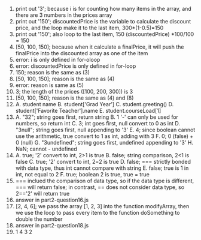 1. print out '3'; because i is for counting how many items in the array, and there are 3 numbers in the prices array
2. print out '150'; discountedPrice is the variable to calculate the discount price, and the loop make it to the last item, 300*(1-0.5)=150
3. print out '150'; also loop to the last item, 150 (discountedPrice) *100/100 = 150
4. [50, 100, 150]; because when it calculate a finalPrice, it will push the finalPrice into the discounted array as one of the item
5. error: i is only defined in for-oloop
6. error: discountedPrice is only defined in for-loop
7. 150; reason is the same as (3)
8. [50, 100, 150]; reason is the same as (4)
9. error: reason is same as (5)
10. 3; the length of the prices ([100, 200, 300]) is 3
11. [50, 100, 150]; reason is the same as (4) and (8)
12. A. student name
    B. student['Grad Year']
    C. student.greeting()
    D. student['Favorite Teacher'].name
    E. student.courseLoad[1]
13. A. "32"; string goes first, return string
    B. 1 '-' can only be used for numbers, so return int
    C. 3; int goes first, null convert to 0 as int
    D. "3null"; string goes first, null appending to '3'
    E. 4; since boolean cannot use the arithmetic, true convert to 1 as int, adding with 3
    F. 0; 0 (false) + 0 (null)
    G. "3undefined"; string goes first, undefined appending to '3'
    H. NaN; cannot - undefined
14. A. true; '2' convert to int, 2>1 is true
    B. false; string comparison, 2<1 is false
    C. true; '2' convert to int, 2=2 is true
    D. false; === strictly bonded with data type, thus int cannot compare with string
    E. false; true is 1 in int, not equal to 2
    F. true; boolean 2 is true, true = true
15. === inclued the comparison of data type, so if the data type is different, === will return false; in contrast, == does not consider data type, so 2=='2' will return true
16. answer in part2-question16.js
17. [2, 4, 6]; we pass the array [1, 2, 3] into the function modifyArray, then we use the loop to pass every item to the function doSomething to double the number
18. answer in part2-question18.js
19. 1 4 3 2
